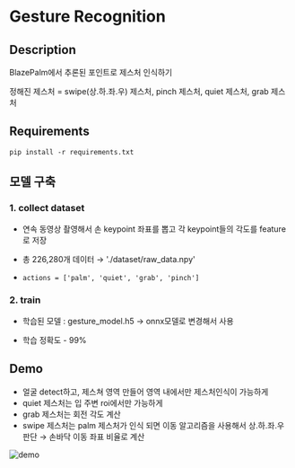 # Gesture Recognition

## Description

BlazePalm에서 추론된 포인트로 제스처 인식하기

정해진 제스처 = swipe(상.하.좌.우) 제스처, pinch 제스처, quiet 제스처, grab 제스처 


## Requirements
```
pip install -r requirements.txt
```


## 모델 구축

### 1. collect dataset

   - 연속 동영상 촬영해서 손 keypoint 좌표를 뽑고 각 keypoint들의 각도를 feature로 저장
 
   - 총 226,280개 데이터 → './dataset/raw_data.npy'  

  -  `actions = ['palm', 'quiet', 'grab', 'pinch']`

    
### 2. train

   - 학습된 모델 : gesture_model.h5 → onnx모델로 변경해서 사용

   - 학습 정확도 - 99%


## Demo

   - 얼굴 detect하고, 제스쳐 영역 만들어 영역 내에서만 제스처인식이 가능하게
   - quiet 제스처는 입 주변 roi에서만 가능하게
   - grab 제스처는 회전 각도 계산
   - swipe 제스처는 palm 제스처가 인식 되면 이동 알고리즘을 사용해서 상.하.좌.우 판단 → 손바닥 이동 좌표 비율로 계산

   ![demo](gesture.gif)
